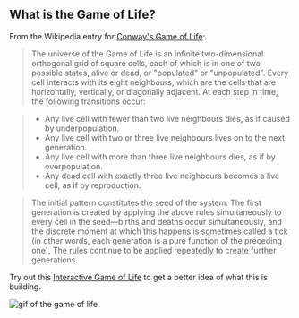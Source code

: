 ## What is the Game of Life?
From the Wikipedia entry for [Conway's Game of Life](https://en.wikipedia.org/wiki/Conway%27s_Game_of_Life#Rules):

>The universe of the Game of Life is an infinite two-dimensional orthogonal grid of square cells, each of which is in one of two possible states, alive or dead, or "populated" or "unpopulated". Every cell interacts with its eight neighbours, which are the cells that are horizontally, vertically, or diagonally adjacent. At each step in time, the following transitions occur:

>- Any live cell with fewer than two live neighbours dies, as if caused by underpopulation.
>- Any live cell with two or three live neighbours lives on to the next generation.
>- Any live cell with more than three live neighbours dies, as if by overpopulation.
>- Any dead cell with exactly three live neighbours becomes a live cell, as if by reproduction.


>The initial pattern constitutes the seed of the system. The first generation is created by applying the above rules simultaneously to every cell in the seed—births and deaths occur simultaneously, and the discrete moment at which this happens is sometimes called a tick (in other words, each generation is a pure function of the preceding one). The rules continue to be applied repeatedly to create further generations.

Try out this [Interactive Game of Life](https://bitstorm.org/gameoflife/) to get a better idea of what this is building.



![gif of the game of life](https://media.giphy.com/media/QfsvYoBSSpfbtFJIVo/giphy.gif)


